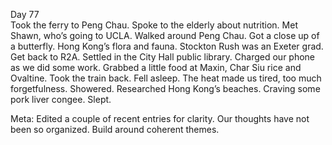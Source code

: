 Day 77  
Took the ferry to Peng Chau. Spoke to the elderly about nutrition. Met Shawn, who’s going to UCLA. Walked around Peng Chau. Got a close up of a butterfly. Hong Kong’s flora and fauna. Stockton Rush was an Exeter grad. Get back to R2A. Settled in the City Hall public library. Charged our phone as we did some work. Grabbed a little food at Maxin, Char Siu rice and Ovaltine. Took the train back. Fell asleep. The heat made us tired, too much forgetfulness. Showered. Researched Hong Kong’s beaches. Craving some pork liver congee. Slept.

Meta: Edited a couple of recent entries for clarity. Our thoughts have not been so organized. Build around coherent themes.
